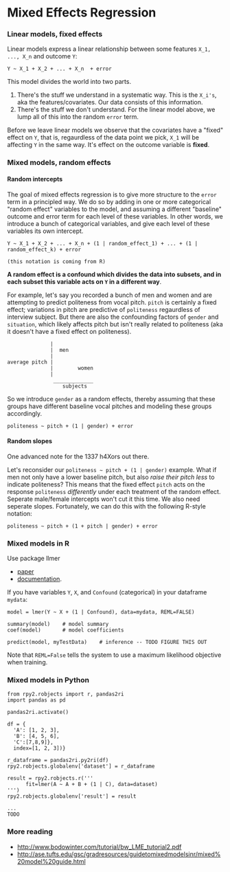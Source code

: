 # Mixed Effects Regression


### Linear models, fixed effects

Linear models express a linear relationship between some features `X_1, ..., X_n` and outcome `Y`:

```
Y ~ X_1 + X_2 + ... + X_n  + error
```

This model divides the world into two parts. 

1) There's the stuff we understand in a systematic way. This is the `X_i's`, aka the features/covariates. Our data consists of this information.
2) There's the stuff we don't understand. For the linear model above, we lump all of this into the random `error` term. 

Before we leave linear models we observe that the covariates have a "fixed" effect on `Y`, that is, regaurdless of the data point we pick, `X_1` will be affecting `Y` in the same way. It's effect on the outcome variable is **fixed**.

### Mixed models, random effects

#### Random intercepts

The goal of mixed effects regression is to give more structure to the `error` term in a principled way. We do so by adding in one or more categorical "random effect" variables to the model, and assuming a different "baseline" outcome and error term for each level of these variables. In other words, we introduce a bunch of categorical variables, and give each level of these variables its own intercept.


```
Y ~ X_1 + X_2 + ... + X_n + (1 | random_effect_1) + ... + (1 | random_effect_k) + error

(this notation is coming from R)
```


**A random effect is a confound which divides the data into subsets, and in each subset this variable acts on `Y` in a different way**. 

For example, let's say you recorded a bunch of men and women and are attempting to predict politeness from vocal pitch. `pitch` is certainly a fixed effect; variations in pitch are predictive of `politeness` regaurdless of interview subject. But there are also the confounding factors of `gender` and `situation`, which likely affects pitch but isn't really related to politeness (aka it doesn't have a fixed effect on politeness).

```
              |
              |  men
              |
average pitch |
              |        women
              |
               _____________
                  subjects

```

So we introduce `gender` as a random effects, thereby assuming that these groups have different baseline vocal pitches and modeling these groups accordingly. 

```
politeness ~ pitch + (1 | gender) + error
```

#### Random slopes

One advanced note for the 1337 h4Xors out there. 

Let's reconsider our `politeness ~ pitch + (1 | gender)` example. What if men not only have a lower baseline pitch, but also _raise their pitch less_ to indicate politeness? This means that the fixed effect `pitch` acts on the response `politeness` _differently_ under each treatment of the random effect. Seperate male/female intercepts won't cut it this time. We also need seperate slopes. Fortunately, we can do this with the following R-style notation:

```
politeness ~ pitch + (1 + pitch | gender) + error
```

### Mixed models in R

Use package llmer 
* [paper](https://cran.r-project.org/web/packages/lme4/vignettes/lmer.pdf)
* [documentation](https://www.rdocumentation.org/packages/lme4/versions/1.1-13/topics/lmer).

If you have variables `Y`, `X`, and `Confound` (categorical) in your dataframe `mydata`:
```
model = lmer(Y ~ X + (1 | Confound), data=mydata, REML=FALSE)

summary(model)    # model summary
coef(model)       # model coefficients

predict(model, myTestData)    # inference -- TODO FIGURE THIS OUT
```

Note that `REML=False` tells the system to use a maximum likelihood objective when training.

### Mixed models in Python


```
from rpy2.robjects import r, pandas2ri
import pandas as pd

pandas2ri.activate()

df = {
  'A': [1, 2, 3],
  'B': [4, 5, 6],
  'C':[7,8,9]},
  index=[1, 2, 3])}

r_dataframe = pandas2ri.py2ri(df)
rpy2.robjects.globalenv['dataset'] = r_dataframe

result = rpy2.robjects.r('''
      fit=lmer(A ~ A + B + (1 | C), data=dataset)
''')
rpy2.robjects.globalenv['result'] = result

...
TODO

```


### More reading

* http://www.bodowinter.com/tutorial/bw_LME_tutorial2.pdf
* http://ase.tufts.edu/gsc/gradresources/guidetomixedmodelsinr/mixed%20model%20guide.html

